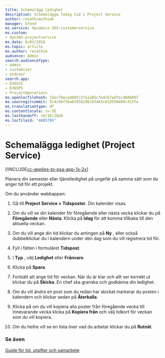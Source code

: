 ```yaml
---
title: Schemalägg ledighet
description: Schemalägga ledig tid i Project Service
author: revathimuthiah
manager: kfend
ms.service: dynamics-365-customerservice
ms.custom:
- dyn365-projectservice
ms.date: 8/03/2018
ms.topic: article
ms.author: revathim
audience: Admin
search.audienceType:
- admin
- customizer
- enduser
search.app:
- D365CE
- D365PS
- ProjectOperations
ms.openlocfilehash: 12ec70eca468fc17a1a85cfedc67adfecd80b007
ms.sourcegitcommit: 5c4c9bf3ba018562d6cb3443c01d550489c415fa
ms.translationtype: HT
ms.contentlocale: sv-SE
ms.lasthandoff: 10/16/2020
ms.locfileid: "4085765"
---
```

# <a name="schedule-time-off-project-service"></a>Schemalägga ledighet (Project Service)

[!INCLUDE[cc-applies-to-psa-app-1x-2x](../includes/cc-applies-to-psa-app-1x-2x.md)]

Planera din semester eller tjänstledighet på ungefär på samma sätt som du anger tid för ett projekt.  
  
 Om du använder webbappen:  
  
1.  Gå till **Project Service > Tidsposter**. Din kalender visas.  
  
2.  Om du vill se din kalender för föregående eller nästa vecka klickar du på **Föregående** eller **Nästa**. Klicka på **Idag** för att komma tillbaka till den aktuella veckan.  
  
3.  Om du vill ange din tid klickar du antingen på **Ny** , eller också dubbelklickar du i kalendern under den dag som du vill registrera tid för.  
  
4.  Fyll i fälten i formuläret **Tidspost**.  
  
5.  I **Typ** , välj **Ledighet** eller **Frånvaro**.  
  
6.  Klicka på **Spara**.  
  
7.  Fortsätt att ange tid för veckan. När du är klar och allt ser korrekt ut klickar du på **Skicka**. En chef ska granska och godkänna din ledighet.  
  
8.  Om du vill ändra en post som du redan har skickat markerar du posten i kalendern och klickar sedan på **Återkalla**.  
  
9. Klicka på om du vill kopiera alla poster från föregående vecka till innevarande vecka klicka på **Kopiera från** och välj tidkort för veckan som du vill kopiera.  
  
10. Om du hellre vill se en lista över vad du arbetar klickar du på **Rutnät**.  
  
### <a name="see-also"></a>Se även  
 [Guide för tid, utgifter och samarbete](../psa/time-expense-collaboration-guide.md)

